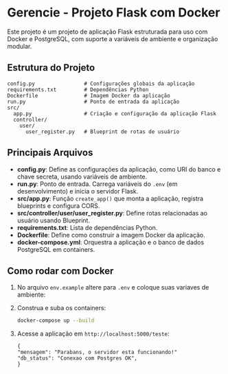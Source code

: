 # Gerencie - Projeto Flask com Docker

Este projeto é um projeto de aplicação Flask estruturada para uso com Docker e PostgreSQL, com suporte a variáveis de ambiente e organização modular.

## Estrutura do Projeto

```
config.py                # Configurações globais da aplicação
requirements.txt         # Dependências Python
Dockerfile               # Imagem Docker da aplicação
run.py                   # Ponto de entrada da aplicação
src/
  app.py                 # Criação e configuração da aplicação Flask
  controller/
    user/
      user_register.py   # Blueprint de rotas de usuário
```

## Principais Arquivos

- **config.py**: Define as configurações da aplicação, como URI do banco e chave secreta, usando variáveis de ambiente.
- **run.py**: Ponto de entrada. Carrega variáveis do `.env` (em desenvolvimento) e inicia o servidor Flask.
- **src/app.py**: Função `create_app()` que monta a aplicação, registra blueprints e configura CORS.
- **src/controller/user/user_register.py**: Define rotas relacionadas ao usuário usando Blueprint.
- **requirements.txt**: Lista de dependências Python.
- **Dockerfile**: Define como construir a imagem Docker da aplicação.
- **docker-compose.yml**: Orquestra a aplicação e o banco de dados PostgreSQL em containers.


## Como rodar com Docker

1. No arquivo `env.example` altere para `.env` e coloque suas variaves de ambiente:

2. Construa e suba os containers:
   ```bash
   docker-compose up --build
   ```
3. Acesse a aplicação em `http://localhost:5000/teste`:
    ```
    {
    "mensagem": "Parabans, o servidor esta funcionando!"
    "db_status": "Conexao com Postgres OK",
    }
    ```
